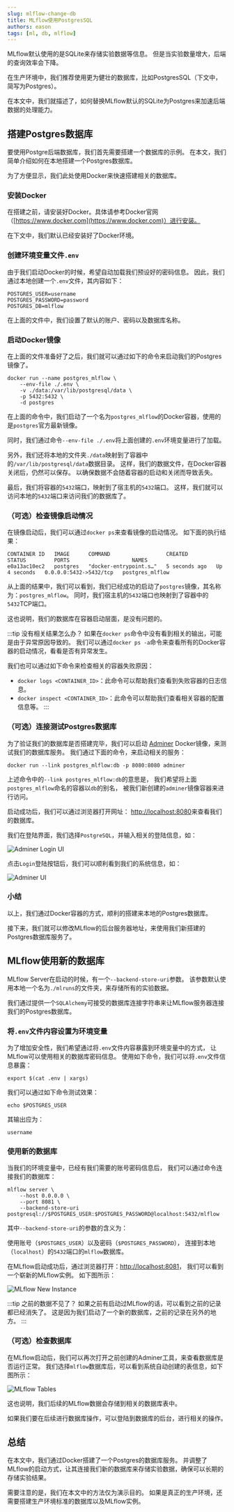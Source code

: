 ```yaml
---
slug: mlflow-change-db
title: MLflow使用PostgresSQL
authors: eason
tags: [ml, db, mlflow]
---
```


MLflow默认使用的是SQLite来存储实验数据等信息。
但是当实验数量增大，后端的查询效率会下降。

在生产环境中，我们推荐使用更为健壮的数据库，比如PostgresSQL（下文中，简写为Postgres）。

在本文中，我们就描述了，如何替换MLflow默认的SQLite为Postgres来加速后端数据的处理能力。

<!-- truncate -->

## 搭建Postgres数据库

要使用Postgre后端数据库，我们首先需要搭建一个数据库的示例。
在本文，我们简单介绍如何在本地搭建一个Postgres数据库。

为了方便显示，我们此处使用Docker来快速搭建相关的数据库。

### 安装Docker

在搭建之前，请安装好Docker。具体请参考Docker官网
（[https://www.docker.com](https://www.docker.com)）进行安装。

在下文中，我们默认已经安装好了Docker环境。

### 创建环境变量文件`.env`

由于我们启动Docker的时候，希望自动加载我们预设好的密码信息。
因此，我们通过本地创建一个`.env`文件，其内容如下：

```plaintext
POSTGRES_USER=username
POSTGRES_PASSWORD=password
POSTGRES_DB=mlflow
```

在上面的文件中，我们设置了默认的账户、密码以及数据库名称。

### 启动Docker镜像

在上面的文件准备好了之后，我们就可以通过如下的命令来启动我们的Postgres镜像了。

```shell
docker run --name postgres_mlflow \
    --env-file ./.env \
    -v ./data:/var/lib/postgresql/data \
    -p 5432:5432 \
    -d postgres
```

在上面的命令中，我们启动了一个名为`postgres_mlflow`的Docker容器，使用的是`postgres`官方最新镜像。

同时，我们通过命令`--env-file ./.env`将上面创建的`.env`环境变量进行了加载。

另外，我们还将本地的文件夹`./data`映射到了容器中的`/var/lib/postgresql/data`数据目录。
这样，我们的数据文件，在Docker容器关闭后，仍然可以保存。
以确保数据不会随着容器的启动和关闭而导致丢失。

最后，我们将容器的`5432`端口，映射到了宿主机的`5432`端口。
这样，我们就可以访问本地的`5432`端口来访问我们的数据库了。

### （可选）检查镜像启动情况

在镜像启动后，我们可以通过`docker ps`来查看镜像的启动情况。
如下面的执行结果：

```plaintext
CONTAINER ID   IMAGE      COMMAND                  CREATED         STATUS         PORTS                    NAMES
e0a13ac10ec2   postgres   "docker-entrypoint.s…"   5 seconds ago   Up 4 seconds   0.0.0.0:5432->5432/tcp   postgres_mlflow
```

从上面的结果中，我们可以看到，我们已经成功的启动了`postgres`镜像，其名称为：`postgres_mlflow`。
同时，我们宿主机的`5432`端口也映射到了容器中的`5432`TCP端口。

这也说明，我们的数据库在容器启动层面，是没有问题的。

:::tip 没有相关结果怎么办？
如果在`docker ps`命令中没有看到相关的输出，可能是由于异常原因导致的。
我们可以通过`docker ps -a`命令来查看所有的Docker容器的启动情况，看看是否有异常发生。

我们也可以通过如下命令来检查相关的容器失败原因：

- `docker logs <CONTAINER_ID>`：此命令可以帮助我们查看到失败容器的日志信息。
- `docker inspect <CONTAINER_ID>`：此命令可以帮助我们查看相关容器的配置信息等。
:::

### （可选）连接测试Postgres数据库

为了验证我们的数据库是否搭建完毕，我们可以启动
[Adminer](https://hub.docker.com/_/adminer/) Docker镜像，来测试我们的数据库服务。
我们通过下面的命令，来启动相关的服务：

```shell
docker run --link postgres_mlflow:db -p 8080:8080 adminer
```

上述命令中的`--link postgres_mlflow:db`的意思是，
我们希望将上面`postgres_mlflow`命名的容器以`db`的别名，
被我们新创建的`adminer`镜像容器来进行访问。

启动成功后，我们可以通过浏览器打开网址：
[http://localhost:8080](http://localhost:8080)来查看我们的数据库。

我们在登陆界面，我们选择`PostgreSQL`，并输入相关的登陆信息，如：

![Adminer Login UI](./adminer-login-ui.png)

点击`Login`登陆按钮后，我们可以顺利看到我们的系统信息，如：

![Adminer UI](./adminer-ui.png)

### 小结

以上，我们通过Docker容器的方式，顺利的搭建来本地的Postgres数据库。

接下来，我们就可以修改MLflow的后台服务器地址，来使用我们新搭建的Postgres数据库服务了。

## MLflow使用新的数据库

MLflow Server在启动的时候，有一个`--backend-store-uri`参数。
该参数默认使用本地一个名为`./mlruns`的文件夹，来存储所有的实验数据。

我们通过提供一个`SQLAlchemy`可接受的数据库连接字符串来让MLflow服务器连接我们的Postgres数据库。

### 将`.env`文件内容设置为环境变量

为了增加安全性，我们希望通过将`.env`文件内容暴露到环境变量中的方式，
让MLflow可以使用相关的数据库密码信息。
使用如下命令，我们可以将`.env`文件信息暴露：

```shell
export $(cat .env | xargs)
```

我们可以通过如下命令测试效果：

```shell
echo $POSTGRES_USER
```

其输出应为：

```plaintext
username
```

### 使用新的数据库

当我们的环境变量中，已经有我们需要的账号密码信息后，
我们可以通过命令连接我们的数据库：

```shell
mlflow server \
    --host 0.0.0.0 \
    --port 8081 \
    --backend-store-uri postgresql://$POSTGRES_USER:$POSTGRES_PASSWORD@localhost:5432/mlflow
```

其中`--backend-store-uri`的参数的含义为：

使用账号（`$POSTGRES_USER`）以及密码（`$POSTGRES_PASSWORD`），
连接到本地（`localhost`）的`5432`端口的`mlflow`数据库。

在MLflow启动成功后，通过浏览器打开：[http://localhost:8081](http://localhost:8081)，
我们可以看到一个崭新的MLflow实例。
如下图所示：

![MLflow New Instance](./mlflow-new-instance.png)

:::tip 之前的数据不见了？
如果之前有启动过MLflow的话，可以看到之前的记录都已经消失了。
这是因为我们启动了一个新的数据库，之前的记录在另外的地方。
:::

### （可选）检查数据库

在MLflow启动后，我们可以再次打开之前创建的Adminer工具，来查看数据库是否运行正常。
我们选择`mlflow`数据库后，可以看到系统自动创建的表信息，如下图所示：

![MLflow Tables](./mlflow-tables.png)

这也说明，我们后续的MLflow数据会存储到相关的数据库表中。

如果我们要在后续进行数据库操作，可以登陆到数据库的后台，进行相关的操作。

## 总结

在本文中，我们通过Docker搭建了一个Postgres的数据库服务。
并调整了MLflow的启动方式，让其连接我们新的数据库来存储实验数据，确保可以长期的存储实验结果。

需要注意的是，我们在本文中的方法仅为演示目的。
如果是真正的生产环境，还需要搭建生产环境标准的数据库以及MLflow实例。
